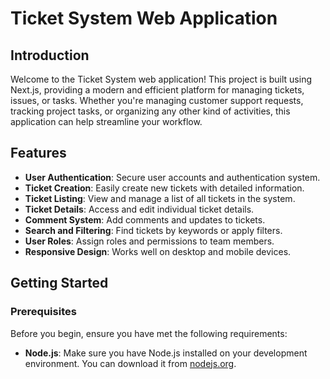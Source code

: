 # Ticket System Web Application

## Introduction

Welcome to the Ticket System web application! This project is built using Next.js, providing a modern and efficient platform for managing tickets, issues, or tasks. Whether you're managing customer support requests, tracking project tasks, or organizing any other kind of activities, this application can help streamline your workflow.

## Features

- **User Authentication**: Secure user accounts and authentication system.
- **Ticket Creation**: Easily create new tickets with detailed information.
- **Ticket Listing**: View and manage a list of all tickets in the system.
- **Ticket Details**: Access and edit individual ticket details.
- **Comment System**: Add comments and updates to tickets.
- **Search and Filtering**: Find tickets by keywords or apply filters.
- **User Roles**: Assign roles and permissions to team members.
- **Responsive Design**: Works well on desktop and mobile devices.

## Getting Started

### Prerequisites

Before you begin, ensure you have met the following requirements:

- **Node.js**: Make sure you have Node.js installed on your development environment. You can download it from [nodejs.org](https://nodejs.org/).

